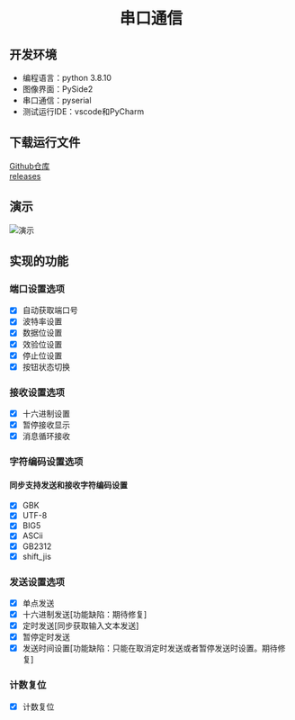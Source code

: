<div align="center">
<h1 align="center">串口通信</h1>
</div>

## 开发环境
+ 编程语言：python 3.8.10
+ 图像界面：PySide2
+ 串口通信：pyserial
+ 测试运行IDE：vscode和PyCharm

## 下载运行文件
[Github仓库](https://github.com/ChestnutYueyue/Serial-Port-Assistant) \
[releases](https://gitee.com/ricocosoul/Serial-Port-Assistant/releases/)

## 演示
![演示](https://gitee.com/ricocosoul/Serial-Port-Assistant/raw/main/img/1.gif)

## 实现的功能
### 端口设置选项
- [x] 自动获取端口号
- [x] 波特率设置
- [x] 数据位设置
- [x] 效验位设置
- [x] 停止位设置
- [x] 按钮状态切换
### 接收设置选项
- [x] 十六进制设置
- [x] 暂停接收显示
- [x] 消息循环接收
### 字符编码设置选项
#### 同步支持发送和接收字符编码设置
- [x] GBK
- [x] UTF-8
- [x] BIG5
- [x] ASCii
- [x] GB2312
- [x] shift_jis
### 发送设置选项
- [x] 单点发送
- [x] 十六进制发送[功能缺陷：期待修复]
- [x] 定时发送[同步获取输入文本发送]
- [x] 暂停定时发送
- [x] 发送时间设置[功能缺陷：只能在取消定时发送或者暂停发送时设置。期待修复]
### 计数复位
- [x] 计数复位